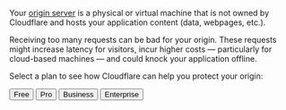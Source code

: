 Your [origin server](https://www.cloudflare.com/learning/cdn/glossary/origin-server) is a physical or virtual machine that is not owned by Cloudflare and hosts your application content (data, webpages, etc.).

Receiving too many requests can be bad for your origin. These requests might increase latency for visitors, incur higher costs — particularly for cloud-based machines — and could knock your application offline.

Select a plan to see how Cloudflare can help you protect your origin:

<ButtonGroup>
  <Button type="primary" href="/get-started/origin-health/free">
    Free
  </Button>
  <Button type="primary" href="/get-started/origin-health/pro">
    Pro
  </Button>
  <Button type="primary" href="/get-started/origin-health/business">
    Business
  </Button>
  <Button type="primary" href="/get-started/origin-health/enterprise">
    Enterprise
  </Button>
</ButtonGroup>
